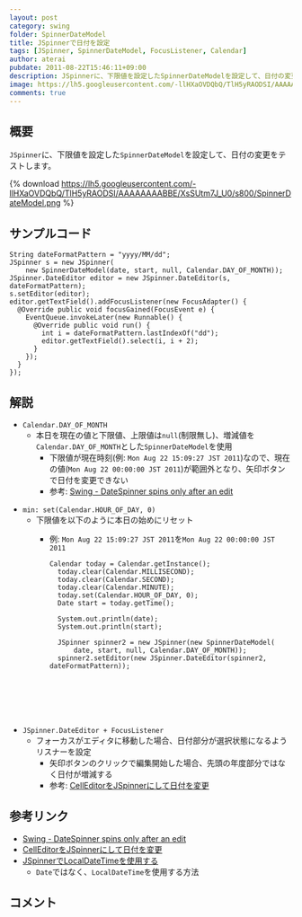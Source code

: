 ```yaml
---
layout: post
category: swing
folder: SpinnerDateModel
title: JSpinnerで日付を設定
tags: [JSpinner, SpinnerDateModel, FocusListener, Calendar]
author: aterai
pubdate: 2011-08-22T15:46:11+09:00
description: JSpinnerに、下限値を設定したSpinnerDateModelを設定して、日付の変更をテストします。
image: https://lh5.googleusercontent.com/-llHXaOVDQbQ/TlH5yRAODSI/AAAAAAAABBE/XsSUtm7J_U0/s800/SpinnerDateModel.png
comments: true
---
```

## 概要
`JSpinner`に、下限値を設定した`SpinnerDateModel`を設定して、日付の変更をテストします。

{% download https://lh5.googleusercontent.com/-llHXaOVDQbQ/TlH5yRAODSI/AAAAAAAABBE/XsSUtm7J_U0/s800/SpinnerDateModel.png %}

## サンプルコード
<pre class="prettyprint"><code>String dateFormatPattern = "yyyy/MM/dd";
JSpinner s = new JSpinner(
    new SpinnerDateModel(date, start, null, Calendar.DAY_OF_MONTH));
JSpinner.DateEditor editor = new JSpinner.DateEditor(s, dateFormatPattern);
s.setEditor(editor);
editor.getTextField().addFocusListener(new FocusAdapter() {
  @Override public void focusGained(FocusEvent e) {
    EventQueue.invokeLater(new Runnable() {
      @Override public void run() {
        int i = dateFormatPattern.lastIndexOf("dd");
        editor.getTextField().select(i, i + 2);
      }
    });
  }
});
</code></pre>

## 解説
- `Calendar.DAY_OF_MONTH`
    - 本日を現在の値と下限値、上限値は`null`(制限無し)、増減値を`Calendar.DAY_OF_MONTH`とした`SpinnerDateModel`を使用
        - 下限値が現在時刻(例: `Mon Aug 22 15:09:27 JST 2011`)なので、現在の値(`Mon Aug 22 00:00:00 JST 2011`)が範囲外となり、矢印ボタンで日付を変更できない
        - 参考: [Swing - DateSpinner spins only after an edit](https://community.oracle.com/thread/2268752)

<!-- dummy comment line for breaking list -->

- `min: set(Calendar.HOUR_OF_DAY, 0)`
    - 下限値を以下のように本日の始めにリセット
        - 例: `Mon Aug 22 15:09:27 JST 2011`を`Mon Aug 22 00:00:00 JST 2011`
            
            <pre class="prettyprint"><code>Calendar today = Calendar.getInstance();
            today.clear(Calendar.MILLISECOND);
            today.clear(Calendar.SECOND);
            today.clear(Calendar.MINUTE);
            today.set(Calendar.HOUR_OF_DAY, 0);
            Date start = today.getTime();
            
            System.out.println(date);
            System.out.println(start);
            
            JSpinner spinner2 = new JSpinner(new SpinnerDateModel(
                date, start, null, Calendar.DAY_OF_MONTH));
            spinner2.setEditor(new JSpinner.DateEditor(spinner2, dateFormatPattern));
</code></pre>
- `JSpinner.DateEditor + FocusListener`
    - フォーカスがエディタに移動した場合、日付部分が選択状態になるようリスナーを設定
        - 矢印ボタンのクリックで編集開始した場合、先頭の年度部分ではなく日付が増減する
        - 参考: [CellEditorをJSpinnerにして日付を変更](https://ateraimemo.com/Swing/DateCellEditor.html)

<!-- dummy comment line for breaking list -->

## 参考リンク
- [Swing - DateSpinner spins only after an edit](https://community.oracle.com/thread/2268752)
- [CellEditorをJSpinnerにして日付を変更](https://ateraimemo.com/Swing/DateCellEditor.html)
- [JSpinnerでLocalDateTimeを使用する](https://ateraimemo.com/Swing/SpinnerLocalDateTimeModel.html)
    - `Date`ではなく、`LocalDateTime`を使用する方法

<!-- dummy comment line for breaking list -->


## コメント
